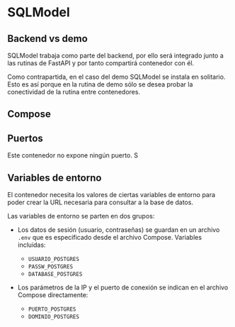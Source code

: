 # SQLModel


## Backend vs demo

SQLModel trabaja como parte del backend,
por ello será integrado
junto a las rutinas de FastAPI
y por tanto compartirá contenedor con él.


Como contrapartida,
en el caso del demo
SQLModel se instala en solitario.
Esto es así porque en la rutina de demo
sólo se desea probar la conectividad de la rutina
entre contenedores.


## Compose









## Puertos

Este contenedor no expone ningún puerto.
S


## Variables de entorno

El contenedor necesita los valores de ciertas variables de entorno
para poder crear la URL necesaria para consultar a la base de datos.

Las variables de entorno se parten en dos grupos:

- Los datos de sesión (usuario, contraseñas) se guardan en un archivo `.env` que es especificado desde el archivo Compose.
    Variables incluidas:

    - `USUARIO_POSTGRES`
    - `PASSW_POSTGRES`
    - `DATABASE_POSTGRES`

- Los parámetros de la IP y el puerto de conexión
se indican en el archivo Compose directamente:

    - `PUERTO_POSTGRES`
    - `DOMINIO_POSTGRES`
